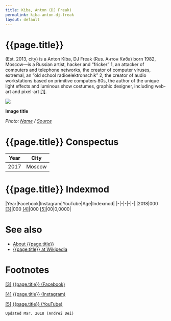 ```yaml
---
title: Kiba, Anton (DJ Freak)
permalink: kiba-anton-dj-freak
layout: default
---
```


# {{page.title}}

(Est. 2013, city) is a Anton Kiba, DJ Freak (Rus. Антон Киба) born 1982, Moscow—is a Russian artist, hacker and “fricker” 1, an attacker of computers and telephone networks, the creator of computer viruses, extremal, an “old school radioelektronschik” 2, the creator of audio workstations based on primitive computers 80s, the author of the unique light effects and luminous show costumes, graphic designer, including web-art and pixel-art <span id="a1">[\[1\]](#f1)</span>.

![](/encyclopedia/images/image-name.jpg)

**Image title**

*Photo: [Name](index) / [Source](index)*

# {{page.title}} Conspectus

|Year|City|
|-|-|
|2017|Moscow|

# {{page.title}} Indexmod

|Year|Facebook|Instagram|YouTube|Age|Indexmod|
|-|-|-|-|-|
|2018|000 <span id="a3">[\[3\]](#f3)</span>|000 <span id="a4">[\[4\]](#f4)</span>|000 <span id="a5">[\[5\]](#f5)</span>|00|0,0000|


# See also

+ [About {{page.title}}](index)
+ [{{page.title}} at Wikipedia](index)

# Footnotes

[[3]](#a3) <span id="f3"></span> [{{page.title}} (Facebook)](index)

[[4]](#a4) <span id="f4"></span> [{{page.title}} (Instagram)](index)

[[5]](#a5) <span id="f5"></span> [{{page.title}} (YouTube)](index)

`Updated Mar. 2018 (Andrei Dei)`
